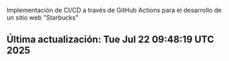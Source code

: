 Implementación de CI/CD a través de GitHub Actions para el desarrollo de un sitio web "Starbucks"
## Última actualización: Tue Jul 22 09:48:19 UTC 2025
